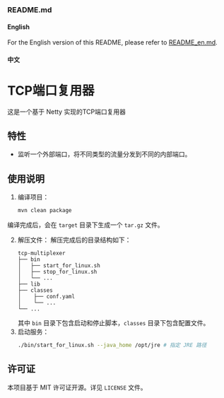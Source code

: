 ### README.md

#### English

For the English version of this README, please refer to [README_en.md](readme_en.md).

#### 中文

# TCP端口复用器

这是一个基于 Netty 实现的TCP端口复用器

## 特性

- 监听一个外部端口，将不同类型的流量分发到不同的内部端口。

## 使用说明

1. 编译项目：
    ```bash
    mvn clean package
    ```
编译完成后，会在 `target` 目录下生成一个 `tar.gz` 文件。

2. 解压文件：
    解压完成后的目录结构如下：
    ```
    tcp-multiplexer
    ├── bin
    │   ├── start_for_linux.sh
    │   ├── stop_for_linux.sh
    │   └── ...
    ├── lib
    ├── classes
    │    ├── conf.yaml
    │    └── ...
    └── ...
    ```
    其中 `bin` 目录下包含启动和停止脚本，`classes` 目录下包含配置文件。
3. 启动服务：
    ```bash
    ./bin/start_for_linux.sh --java_home /opt/jre # 指定 JRE 路径
    ```

## 许可证

本项目基于 MIT 许可证开源。详见 `LICENSE` 文件。